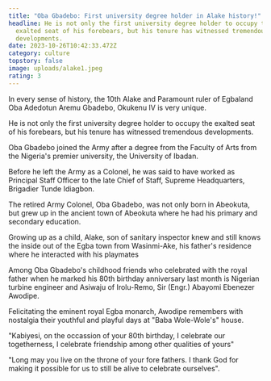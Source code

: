 ```yaml
---
title: "Oba Gbadebo: First university degree holder in Alake history!"
headline: He is not only the first university degree holder to occupy the
  exalted seat of his forebears, but his tenure has witnessed tremendous
  developments.
date: 2023-10-26T10:42:33.472Z
category: culture
topstory: false
image: uploads/alake1.jpeg
rating: 3
---
```

In every sense of history, the 10th Alake and Paramount ruler of Egbaland Oba Adedotun Aremu Gbadebo, Okukenu IV is very unique.



He is not only the first university degree holder to occupy the exalted seat of his forebears, but his tenure has witnessed tremendous developments.



Oba Gbadebo joined the Army after a degree from the Faculty of Arts from the Nigeria's  premier university, the University of Ibadan. 



Before he left the Army as a Colonel, he was said to have worked as Principal Staff Officer to the late Chief of Staff, Supreme Headquarters, Brigadier Tunde Idiagbon. 



The retired Army Colonel, Oba Gbadebo, was not only born in Abeokuta, but grew up in the ancient town of Abeokuta where he had his primary and secondary education.



Growing up as a child, Alake, son of sanitary inspector knew and still knows the inside out of the Egba town from Wasinmi-Ake, his father's residence where he interacted with his playmates



Among Oba Gbadebo's childhood friends who celebrated with the royal father when he marked his 80th birthday anniversary last month is Nigerian turbine engineer and Asiwaju of Irolu-Remo, Sir (Engr.) Abayomi Ebenezer Awodipe.



Felicitating the eminent royal Egba monarch, Awodipe remembers with nostalgia their youthful and playful days at "Baba Wole-Wole's" house.



"Kabiyesi, on the occassion of your 80th birthday, I celebrate our togetherness,  I celebrate friendship among other qualities of yours"



"Long may you live on the throne of your fore fathers. I thank God for making it possible for us to still be alive to celebrate ourselves".